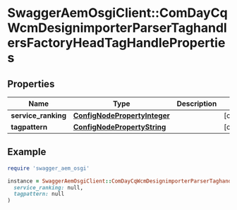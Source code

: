 # SwaggerAemOsgiClient::ComDayCqWcmDesignimporterParserTaghandlersFactoryHeadTagHandleProperties

## Properties

| Name | Type | Description | Notes |
| ---- | ---- | ----------- | ----- |
| **service_ranking** | [**ConfigNodePropertyInteger**](ConfigNodePropertyInteger.md) |  | [optional] |
| **tagpattern** | [**ConfigNodePropertyString**](ConfigNodePropertyString.md) |  | [optional] |

## Example

```ruby
require 'swagger_aem_osgi'

instance = SwaggerAemOsgiClient::ComDayCqWcmDesignimporterParserTaghandlersFactoryHeadTagHandleProperties.new(
  service_ranking: null,
  tagpattern: null
)
```

